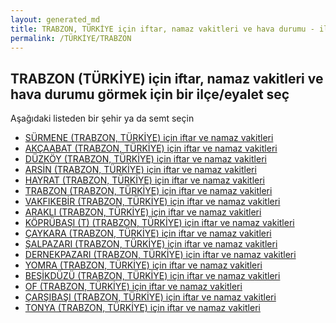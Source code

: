 ```yaml
---
layout: generated_md
title: TRABZON, TÜRKİYE için iftar, namaz vakitleri ve hava durumu - ilçe/eyalet seç
permalink: /TÜRKİYE/TRABZON
---
```


## TRABZON (TÜRKİYE) için iftar, namaz vakitleri ve hava durumu  görmek için bir ilçe/eyalet seç

Aşağıdaki listeden bir şehir ya da semt seçin

* [SÜRMENE (TRABZON, TÜRKİYE) için iftar ve namaz vakitleri](/TÜRKİYE/TRABZON/SÜRMENE)
* [AKÇAABAT (TRABZON, TÜRKİYE) için iftar ve namaz vakitleri](/TÜRKİYE/TRABZON/AKÇAABAT)
* [DÜZKÖY (TRABZON, TÜRKİYE) için iftar ve namaz vakitleri](/TÜRKİYE/TRABZON/DÜZKÖY)
* [ARSİN (TRABZON, TÜRKİYE) için iftar ve namaz vakitleri](/TÜRKİYE/TRABZON/ARSİN)
* [HAYRAT (TRABZON, TÜRKİYE) için iftar ve namaz vakitleri](/TÜRKİYE/TRABZON/HAYRAT)
* [TRABZON (TRABZON, TÜRKİYE) için iftar ve namaz vakitleri](/TÜRKİYE/TRABZON/TRABZON)
* [VAKFIKEBİR (TRABZON, TÜRKİYE) için iftar ve namaz vakitleri](/TÜRKİYE/TRABZON/VAKFIKEBİR)
* [ARAKLI (TRABZON, TÜRKİYE) için iftar ve namaz vakitleri](/TÜRKİYE/TRABZON/ARAKLI)
* [KÖPRÜBAŞI (T) (TRABZON, TÜRKİYE) için iftar ve namaz vakitleri](/TÜRKİYE/TRABZON/KÖPRÜBAŞI (T))
* [ÇAYKARA (TRABZON, TÜRKİYE) için iftar ve namaz vakitleri](/TÜRKİYE/TRABZON/ÇAYKARA)
* [ŞALPAZARI (TRABZON, TÜRKİYE) için iftar ve namaz vakitleri](/TÜRKİYE/TRABZON/ŞALPAZARI)
* [DERNEKPAZARI (TRABZON, TÜRKİYE) için iftar ve namaz vakitleri](/TÜRKİYE/TRABZON/DERNEKPAZARI)
* [YOMRA (TRABZON, TÜRKİYE) için iftar ve namaz vakitleri](/TÜRKİYE/TRABZON/YOMRA)
* [BEŞİKDÜZÜ (TRABZON, TÜRKİYE) için iftar ve namaz vakitleri](/TÜRKİYE/TRABZON/BEŞİKDÜZÜ)
* [OF (TRABZON, TÜRKİYE) için iftar ve namaz vakitleri](/TÜRKİYE/TRABZON/OF)
* [ÇARŞIBAŞI (TRABZON, TÜRKİYE) için iftar ve namaz vakitleri](/TÜRKİYE/TRABZON/ÇARŞIBAŞI)
* [TONYA (TRABZON, TÜRKİYE) için iftar ve namaz vakitleri](/TÜRKİYE/TRABZON/TONYA)
